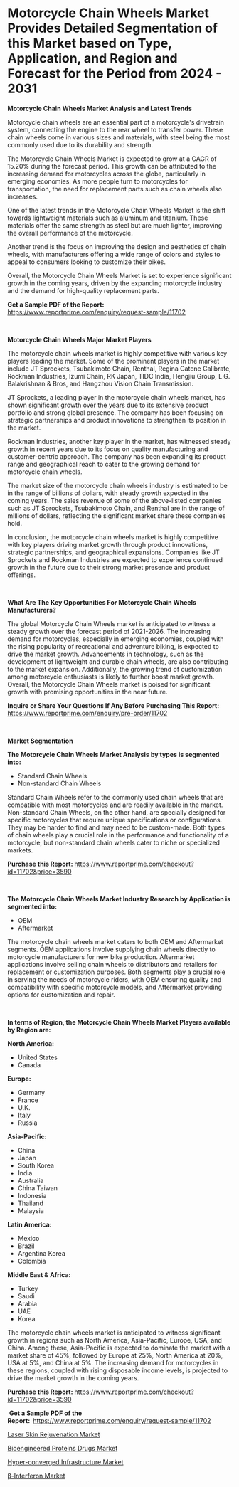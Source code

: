 <p><h1>Motorcycle Chain Wheels Market Provides Detailed Segmentation of this Market based on Type, Application, and Region and Forecast for the Period from 2024 - 2031</h1></p><p><strong>Motorcycle Chain Wheels Market Analysis and Latest Trends</strong></p>
<p><p>Motorcycle chain wheels are an essential part of a motorcycle's drivetrain system, connecting the engine to the rear wheel to transfer power. These chain wheels come in various sizes and materials, with steel being the most commonly used due to its durability and strength.</p><p>The Motorcycle Chain Wheels Market is expected to grow at a CAGR of 15.20% during the forecast period. This growth can be attributed to the increasing demand for motorcycles across the globe, particularly in emerging economies. As more people turn to motorcycles for transportation, the need for replacement parts such as chain wheels also increases.</p><p>One of the latest trends in the Motorcycle Chain Wheels Market is the shift towards lightweight materials such as aluminum and titanium. These materials offer the same strength as steel but are much lighter, improving the overall performance of the motorcycle.</p><p>Another trend is the focus on improving the design and aesthetics of chain wheels, with manufacturers offering a wide range of colors and styles to appeal to consumers looking to customize their bikes.</p><p>Overall, the Motorcycle Chain Wheels Market is set to experience significant growth in the coming years, driven by the expanding motorcycle industry and the demand for high-quality replacement parts.</p></p>
<p><strong>Get a Sample PDF of the Report:&nbsp;</strong> <a href="https://www.reportprime.com/enquiry/request-sample/11702">https://www.reportprime.com/enquiry/request-sample/11702</a></p>
<p>&nbsp;</p>
<p><strong>Motorcycle Chain Wheels Major Market Players</strong></p>
<p><p>The motorcycle chain wheels market is highly competitive with various key players leading the market. Some of the prominent players in the market include JT Sprockets, Tsubakimoto Chain, Renthal, Regina Catene Calibrate, Rockman Industries, Izumi Chain, RK Japan, TIDC India, Hengjiu Group, L.G. Balakrishnan & Bros, and Hangzhou Vision Chain Transmission.</p><p>JT Sprockets, a leading player in the motorcycle chain wheels market, has shown significant growth over the years due to its extensive product portfolio and strong global presence. The company has been focusing on strategic partnerships and product innovations to strengthen its position in the market. </p><p>Rockman Industries, another key player in the market, has witnessed steady growth in recent years due to its focus on quality manufacturing and customer-centric approach. The company has been expanding its product range and geographical reach to cater to the growing demand for motorcycle chain wheels.</p><p>The market size of the motorcycle chain wheels industry is estimated to be in the range of billions of dollars, with steady growth expected in the coming years. The sales revenue of some of the above-listed companies such as JT Sprockets, Tsubakimoto Chain, and Renthal are in the range of millions of dollars, reflecting the significant market share these companies hold.</p><p>In conclusion, the motorcycle chain wheels market is highly competitive with key players driving market growth through product innovations, strategic partnerships, and geographical expansions. Companies like JT Sprockets and Rockman Industries are expected to experience continued growth in the future due to their strong market presence and product offerings.</p></p>
<p>&nbsp;</p>
<p><strong>What Are The Key Opportunities For Motorcycle Chain Wheels Manufacturers?</strong></p>
<p><p>The global Motorcycle Chain Wheels market is anticipated to witness a steady growth over the forecast period of 2021-2026. The increasing demand for motorcycles, especially in emerging economies, coupled with the rising popularity of recreational and adventure biking, is expected to drive the market growth. Advancements in technology, such as the development of lightweight and durable chain wheels, are also contributing to the market expansion. Additionally, the growing trend of customization among motorcycle enthusiasts is likely to further boost market growth. Overall, the Motorcycle Chain Wheels market is poised for significant growth with promising opportunities in the near future.</p></p>
<p><strong>Inquire or Share Your Questions If Any Before Purchasing This Report:</strong> <a href="https://www.reportprime.com/enquiry/pre-order/11702">https://www.reportprime.com/enquiry/pre-order/11702</a></p>
<p>&nbsp;</p>
<p><strong>Market Segmentation</strong></p>
<p><strong>The Motorcycle Chain Wheels Market Analysis by types is segmented into:</strong></p>
<p><ul><li>Standard Chain Wheels</li><li>Non-standard Chain Wheels</li></ul></p>
<p><p>Standard Chain Wheels refer to the commonly used chain wheels that are compatible with most motorcycles and are readily available in the market. Non-standard Chain Wheels, on the other hand, are specially designed for specific motorcycles that require unique specifications or configurations. They may be harder to find and may need to be custom-made. Both types of chain wheels play a crucial role in the performance and functionality of a motorcycle, but non-standard chain wheels cater to niche or specialized markets.</p></p>
<p><strong>Purchase this Report:&nbsp;</strong><a href="https://www.reportprime.com/checkout?id=11702&price=3590">https://www.reportprime.com/checkout?id=11702&price=3590</a></p>
<p>&nbsp;</p>
<p><strong>The Motorcycle Chain Wheels Market Industry Research by Application is segmented into:</strong></p>
<p><ul><li>OEM</li><li>Aftermarket</li></ul></p>
<p><p>The motorcycle chain wheels market caters to both OEM and Aftermarket segments. OEM applications involve supplying chain wheels directly to motorcycle manufacturers for new bike production. Aftermarket applications involve selling chain wheels to distributors and retailers for replacement or customization purposes. Both segments play a crucial role in serving the needs of motorcycle riders, with OEM ensuring quality and compatibility with specific motorcycle models, and Aftermarket providing options for customization and repair.</p></p>
<p>&nbsp;</p>
<p><strong>In terms of Region, the Motorcycle Chain Wheels Market Players available by Region are:</strong></p>
<p>
    <p> <strong> North America: </strong>
        <ul>
            <li>United States</li>
            <li>Canada</li>
        </ul>
        </p> 
    <p> <strong> Europe: </strong>
        <ul>
            <li>Germany</li>
            <li>France</li>
            <li>U.K.</li>
            <li>Italy</li>
            <li>Russia</li>
        </ul>
        </p> 
    <p> <strong> Asia-Pacific: </strong>
        <ul>
            <li>China</li>
            <li>Japan</li>
            <li>South Korea</li>
            <li>India</li>
            <li>Australia</li>
            <li>China Taiwan</li>
            <li>Indonesia</li>
            <li>Thailand</li>
            <li>Malaysia</li>
        </ul>
        </p> 
    <p> <strong> Latin America: </strong>
        <ul>
            <li>Mexico</li>
            <li>Brazil</li>
            <li>Argentina Korea</li>
            <li>Colombia</li>
        </ul>
        </p> 
    <p> <strong> Middle East & Africa: </strong>
        <ul>
            <li>Turkey</li>
            <li>Saudi</li>
            <li>Arabia</li>
            <li>UAE</li>
            <li>Korea</li>
        </ul>
    </p>
    </p>
<p><p>The motorcycle chain wheels market is anticipated to witness significant growth in regions such as North America, Asia-Pacific, Europe, USA, and China. Among these, Asia-Pacific is expected to dominate the market with a market share of 45%, followed by Europe at 25%, North America at 20%, USA at 5%, and China at 5%. The increasing demand for motorcycles in these regions, coupled with rising disposable income levels, is projected to drive the market growth in the coming years.</p></p>
<p><strong>Purchase this Report: </strong><a href="https://www.reportprime.com/checkout?id=11702&price=3590">https://www.reportprime.com/checkout?id=11702&price=3590</a></p>
<p>&nbsp;<strong>Get a Sample PDF of the Report:&nbsp;&nbsp;</strong><a href="https://www.reportprime.com/enquiry/request-sample/11702">https://www.reportprime.com/enquiry/request-sample/11702</a></p>
<p><strong></strong></p>
<p><p><a href="https://view.publitas.com/reportprime-1/laser-skin-rejuvenation-market-challenges-opportunities-and-growth-drivers-and-major-market-players-forecasted-for-period-from-2023-2030/">Laser Skin Rejuvenation Market</a></p><p><a href="https://gentle-editor-9db.notion.site/Bioengineered-Proteins-Drugs-Market-Share-Market-New-Trends-Analysis-Report-By-Type-By-Applicatio-e914fe87a9734a70a89ad7abe0c20e1a">Bioengineered Proteins Drugs Market</a></p><p><a href="https://view.publitas.com/reportprime-1/hyper-converged-infrastructure-market-research-report-provides-thorough-industry-overview-which-offers-an-in-depth-analysis-of-product-trends-and-new-market-divisions/">Hyper-converged Infrastructure Market</a></p><p><a href="https://view.publitas.com/reportprime-1/b-interferon-market-research-report-provides-thorough-industry-overview-which-offers-an-in-depth-analysis-of-product-trends-and-new-market-divisions/">β-Interferon Market</a></p></p>